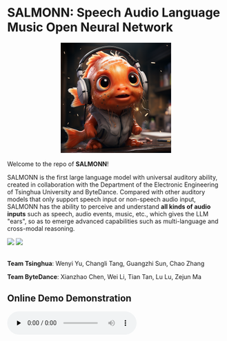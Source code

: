 # SALMONN: Speech Audio Language Music Open Neural Network
<div align=center><img src="resource/salmon.png" height="256px" width="256px"/></div>

Welcome to the repo of **SALMONN**!

SALMONN is the first large language model with universal auditory ability, created in collaboration with the Department of the Electronic Engineering of Tsinghua University and ByteDance. Compared with other auditory models that only support speech input or non-speech audio input, SALMONN has the ability to perceive and understand **all kinds of audio inputs** such as speech, audio events, music, etc., which gives the LLM "ears", so as to emerge advanced capabilities such as multi-language and cross-modal reasoning.

<div style='display:flex; gap: 0.25rem; '>
<a href='https://cf8f64dc98536f6102.gradio.live/'><img src='https://img.shields.io/badge/gradio-Demo-blue'></a>
<a href=''><img src='https://img.shields.io/badge/paper-PDF-green'></a>
</div>
<br />

**Team Tsinghua**: Wenyi Yu, Changli Tang, Guangzhi Sun, Chao Zhang

**Team ByteDance**: Xianzhao Chen, Wei Li, Tian Tan, Lu Lu, Zejun Ma

## Online Demo Demonstration

​<audio id="audio" controls="" preload="none">
<source id="wav" src="resource/asr.wav">
</audio>

